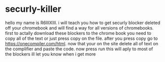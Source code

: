 # securly-killer
hello my name is R6IIIXIII. i will teach you how to get securly blocker deleted off your chromebook and will find a way for all versions of chromebooks.
first to actally download these blockers to the chrome book you need to copy all of the text or just press copy on the file. after you press copy go to https://onecompiler.com/html. now that your on the site delete all of text on the complifier and paste the code. now press run this will aply to most of the blockers ill let you know when i get more
